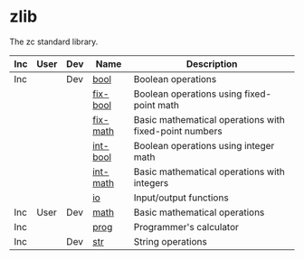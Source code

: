 # zlib

The zc standard library.

| Inc | User | Dev | Name                         | Description
|-----|------|-----|------------------------------|------------------
| Inc |      | Dev | [bool](zlib/bool.md)         | Boolean operations
|     |      |     | [fix-bool](zlib/fix-bool.md) | Boolean operations using fixed-point math
|     |      |     | [fix-math](zlib/fix-math.md) | Basic mathematical operations with fixed-point numbers
|     |      |     | [int-bool](zlib/int-bool.md) | Boolean operations using integer math
|     |      |     | [int-math](zlib/int-math.md) | Basic mathematical operations with integers
|     |      |     | [io](zlib/io.md)             | Input/output functions
| Inc | User | Dev | [math](zlib/math.md)         | Basic mathematical operations
| Inc |      |     | [prog](zlib/prog.md)         | Programmer's calculator
| Inc |      | Dev | [str](zlib/str.md)           | String operations
